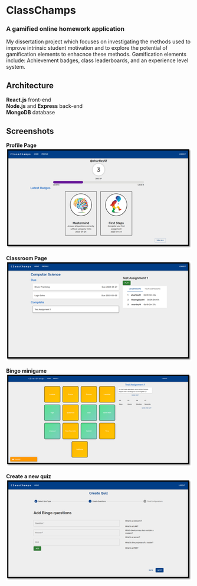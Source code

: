 # ClassChamps
### A gamified online homework application

My dissertation project which focuses on investigating the methods used to improve intrinsic student motivation and to explore the potential of gamification elements to enhacnce these methods. Gamification elements include: Achievement badges, class leaderboards, and an experience level system. 

## Architecture
**React.js** front-end  
**Node.js** and **Express** back-end  
**MongoDB** database

## Screenshots
**Profile Page**  
![Student profile page](screenshots/profile.png)

**Classroom Page**  
![Student classroom page](screenshots/class_view.png)

**Bingo minigame**  
![Bingo assignment minigame](screenshots/bingo.png)

**Create a new quiz**  
![Create a new quiz](screenshots/create_quiz.png)
